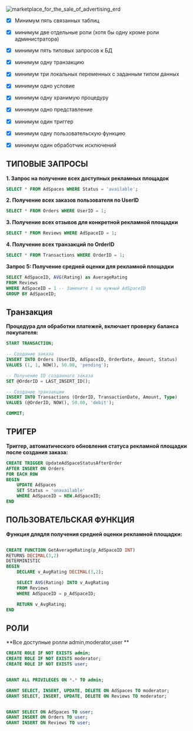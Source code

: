 ![marketplace_for_the_sale_of_advertising_erd](https://github.com/kuistal/marketplace_for_the_sale_of_advertising/assets/73898978/daf4a64f-d2da-4559-95a9-8886ad81aa4c)
- [x] Минимум пять связанных таблиц
- [x] минимум две отдельные роли (хотя бы одну кроме роли администратора)
- [x] минимум пять типовых запросов к БД
- [x] минимум одну транзакцию
- [x] минимум три локальных переменных с заданным типом данных
- [x] минимум одно условие
- [x] минимум одну хранимую процедуру
- [x] минимум одно представление
- [x] минимум один триггер
- [x] минимум одну пользовательскую функцию
- [x] минимум один обработчик исключений



 ## ТИПОВЫЕ ЗАПРОСЫ
**1. Запрос на получение всех доступных рекламных площадок**
```sql
SELECT * FROM AdSpaces WHERE Status = 'available';
```
**2. Получение всех заказов пользователя по UserID**
```sql
SELECT * FROM Orders WHERE UserID = 1;
```
**3. Получение всех отзывов для конкретной рекламной площадки**
```sql
SELECT * FROM Reviews WHERE AdSpaceID = 1;
```
**4. Получение всех транзакций по OrderID**
```sql
SELECT * FROM Transactions WHERE OrderID = 1;
```
**Запрос 5: Получение средней оценки для рекламной площадки**
```sql
SELECT AdSpaceID, AVG(Rating) as AverageRating 
FROM Reviews 
WHERE AdSpaceID = 1 -- Замените 1 на нужный AdSpaceID
GROUP BY AdSpaceID;
```

## Транзакция

**Процедура для обработки платежей, включает проверку баланса покупателя:**

```sql
START TRANSACTION;

-- Создание заказа
INSERT INTO Orders (UserID, AdSpaceID, OrderDate, Amount, Status) 
VALUES (1, 1, NOW(), 50.00, 'pending');

-- Получение ID созданного заказа
SET @OrderID = LAST_INSERT_ID();

-- Создание транзакции
INSERT INTO Transactions (OrderID, TransactionDate, Amount, Type) 
VALUES (@OrderID, NOW(), 50.00, 'debit');

COMMIT;
```

## ТРИГЕР

**Триггер, автоматического обновления статуса рекламной площадки после создания заказа:**
```sql
CREATE TRIGGER UpdateAdSpaceStatusAfterOrder
AFTER INSERT ON Orders
FOR EACH ROW
BEGIN
    UPDATE AdSpaces
    SET Status = 'unavailable'
    WHERE AdSpaceID = NEW.AdSpaceID;
END 
```

## ПОЛЬЗОВАТЕЛЬСКАЯ ФУНКЦИЯ

**Функция длядля получения средней оценки рекламной площадки:**

```sql

CREATE FUNCTION GetAverageRating(p_AdSpaceID INT) 
RETURNS DECIMAL(3,2)
DETERMINISTIC
BEGIN
    DECLARE v_AvgRating DECIMAL(3,2);

    SELECT AVG(Rating) INTO v_AvgRating
    FROM Reviews
    WHERE AdSpaceID = p_AdSpaceID;

    RETURN v_AvgRating;
END 
```

## РОЛИ

**Все доступные ролли admin,moderator,user **

```sql
CREATE ROLE IF NOT EXISTS admin;
CREATE ROLE IF NOT EXISTS moderator;
CREATE ROLE IF NOT EXISTS user;


GRANT ALL PRIVILEGES ON *.* TO admin;

GRANT SELECT, INSERT, UPDATE, DELETE ON AdSpaces TO moderator;
GRANT SELECT, INSERT, UPDATE, DELETE ON Reviews TO moderator;


GRANT SELECT ON AdSpaces TO user;
GRANT INSERT ON Orders TO user;
GRANT INSERT ON Reviews TO user;
```
